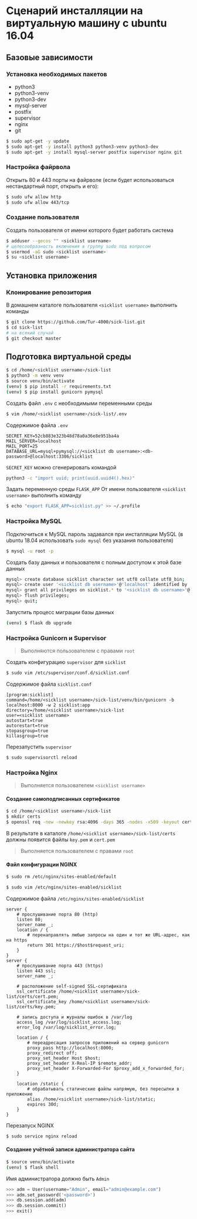 # Сценарий инсталляции на виртуальную машину с ubuntu 16.04

## Базовые зависимости

### Установка необходимых пакетов

* python3 
* python3-venv 
* python3-dev
* mysql-server 
* postfix 
* supervisor 
* nginx 
* git

``` bash
$ sudo apt-get -y update
$ sudo apt-get -y install python3 python3-venv python3-dev
$ sudo apt-get -y install mysql-server postfix supervisor nginx git
```

### Настройка файрвола

Открыть 80 и 443 порты на файрволе (если будет использоваться нестандартный порт, открыть и его):

``` bash
$ sudo ufw allow http
$ sudo ufw allow 443/tcp
```

### Создание пользователя

Создать пользователя от имени которого будет работать система

``` bash
$ adduser --gecos "" <sicklist username>
# целесообразность включения в группу sudo под вопросом
$ usermod -aG sudo <sicklist username>
$ su <sicklist username>
```

## Установка приложения

### Клонирование репозитория

В домашнем каталоге пользователя `<sicklist username>` выполнить команды

``` bash
$ git clone https://github.com/Tur-4000/sick-list.git
$ cd sick-list
# на всякий случай
$ git checkout master
``` 

## Подготовка виртуальной среды

``` bash
$ cd /home/<sicklist username>/sick-list
$ python3 -m venv venv
$ source venv/bin/activate
(venv) $ pip install -r requirements.txt
(venv) $ pip install gunicorn pymysql
```

Создать файл `.env` с необходимыми переменными среды

``` bash
$ vim /home/<sicklist username>/sick-list/.env
```

Содержимое файла `.env`

```
SECRET_KEY=52cb883e323b48d78a0a36e8e951ba4a
MAIL_SERVER=localhost
MAIL_PORT=25
DATABASE_URL=mysql+pymysql://<sicklist db username>:<db-password>@localhost:3306/sicklist
```

`SECRET_KEY` можно сгенерировать командой
``` bash
python3 -c "import uuid; print(uuid.uuid4().hex)"
```

Задать переменную среды `FLASK_APP`
От имени пользователя `<sicklist username>` выполнить команду
``` bash
$ echo "export FLASK_APP=sicklist.py" >> ~/.profile
```

### Настройка MySQL

Подключиться к MySQL
пароль задавался при инсталляции MySQL (в ubuntu 18.04 использовать `sudo mysql` без указания пользователя)

``` bash
$ mysql -u root -p
```

Создать базу данных и пользователя с полным доступом к этой базе данных

``` bash
mysql> create database sicklist character set utf8 collate utf8_bin;
mysql> create user '<sicklist db username>'@'localhost' identified by '<db-password>';
mysql> grant all privileges on sicklist.* to '<sicklist db username>'@'localhost';
mysql> flush privileges;
mysql> quit;
```

Запустить процесс миграции базы данных

``` bash
(venv) $ flask db upgrade
```

### Настройка Gunicorn и Supervisor

> Выполняются пользователем с правами `root`

Создать конфигурацию `supervisor` для `sicklist`

``` bash 
$ sudo vim /etc/supervisor/conf.d/sicklist.conf
```
Содержимое файла `sicklist.conf`

```
[program:sicklist]
command=/home/<sicklist username>/sick-list/venv/bin/gunicorn -b localhost:8000 -w 2 sicklist:app
directory=/home/<sicklist username>/sick-list
user=<sicklist username>
autostart=true
autorestart=true
stopasgroup=true
killasgroup=true
```

Перезапустить `supervisor`

``` bash
$ sudo supervisorctl reload
```

### Настройка Nginx

> Выполняется пользователем `<sicklist username>`
#### Создание самоподписанных сертификатов
``` bash
$ cd /home/<sicklist username>/sick-list
$ mkdir certs
$ openssl req -new -newkey rsa:4096 -days 365 -nodes -x509 -keyout certs/key.pem -out certs/cert.pem
```
В результате в каталоге `/home/<sicklist username>/sick-list/certs` должны появится файлы `key.pem` и `cert.pem`

> Выполняется пользователем с правами `root`
#### Файл конфигурации NGINX

``` bash
$ sudo rm /etc/nginx/sites-enabled/default
```

``` bash
$ sudo vim /etc/nginx/sites-enabled/sicklist
```

Содержимое файла `/etc/nginx/sites-enabled/sicklist`

```
server {
    # прослушивание порта 80 (http)
    listen 80;
    server_name _;
    location / {
        # перенаправлять любые запросы на один и тот же URL-адрес, как на https
        return 301 https://$host$request_uri;
    }
}
server {
    # прослушивание порта 443 (https)
    listen 443 ssl;
    server_name _;

    # расположение self-signed SSL-сертификата
    ssl_certificate /home/<sicklist username>/sick-list/certs/cert.pem;
    ssl_certificate_key /home/<sicklist username>/sick-list/certs/key.pem;

    # запись доступа и журналы ошибок в /var/log
    access_log /var/log/sicklist_access.log;
    error_log /var/log/sicklist_error.log;

    location / {
        # переадресация запросов приложений на сервер gunicorn
        proxy_pass http://localhost:8000;
        proxy_redirect off;
        proxy_set_header Host $host;
        proxy_set_header X-Real-IP $remote_addr;
        proxy_set_header X-Forwarded-For $proxy_add_x_forwarded_for;
    }

    location /static {
        # обрабатывать статические файлы напрямую, без пересылки в приложение
        alias /home/<sicklist username>/sick-list/static;
        expires 30d;
    }
}
```

Перезапуск NGINX

``` bash
$ sudo service nginx reload
```


#### Создание учётной записи администратора сайта
``` bash
$ source venv/bin/activate
(venv) $ flask shell
```
Имя администратора должно быть `Admin`
``` python
>>> adm = User(username="Admin", email="admin@example.com")
>>> adm.set_password('<password>')
>>> db.session.add(adm)
>>> db.session.commit()
>>> exit()
```
